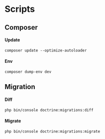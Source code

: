 # Scripts


## Composer

#### Update
``` shell
composer update --optimize-autoloader
```

#### Env
``` shell
composer dump-env dev
```

## Migration

#### Diff
``` shell
php bin/console doctrine:migrations:diff
```

#### Migrate
``` shell
php bin/console doctrine:migrations:migrate
```
